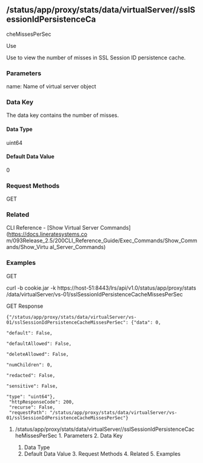 ## /status/app/proxy/stats/data/virtualServer/<name>/sslSessionIdPersistenceCa
cheMissesPerSec

Use

Use to view the number of misses in SSL Session ID persistence cache.

### Parameters

name: Name of virtual server object

### Data Key

The data key contains the number of misses.

#### Data Type

uint64

#### Default Data Value

0

### Request Methods

GET

### Related

CLI Reference - [Show Virtual Server Commands](https://docs.lineratesystems.co
m/093Release_2.5/200CLI_Reference_Guide/Exec_Commands/Show_Commands/Show_Virtu
al_Server_Commands)

### Examples

GET

curl -b cookie.jar -k https://host-51:8443/lrs/api/v1.0/status/app/proxy/stats
/data/virtualServer/vs-01/sslSessionIdPersistenceCacheMissesPerSec

GET Response

    
    {"/status/app/proxy/stats/data/virtualServer/vs-01/sslSessionIdPersistenceCacheMissesPerSec": {"data": 0,
                                                                                                    "default": False,
                                                                                                    "defaultAllowed": False,
                                                                                                    "deleteAllowed": False,
                                                                                                    "numChildren": 0,
                                                                                                    "redacted": False,
                                                                                                    "sensitive": False,
                                                                                                    "type": "uint64"},
     "httpResponseCode": 200,
     "recurse": False,
     "requestPath": "/status/app/proxy/stats/data/virtualServer/vs-01/sslSessionIdPersistenceCacheMissesPerSec"}
    

  1. /status/app/proxy/stats/data/virtualServer/<name>/sslSessionIdPersistenceCacheMissesPerSec
    1. Parameters
    2. Data Key
      1. Data Type
      2. Default Data Value
    3. Request Methods
    4. Related
    5. Examples

